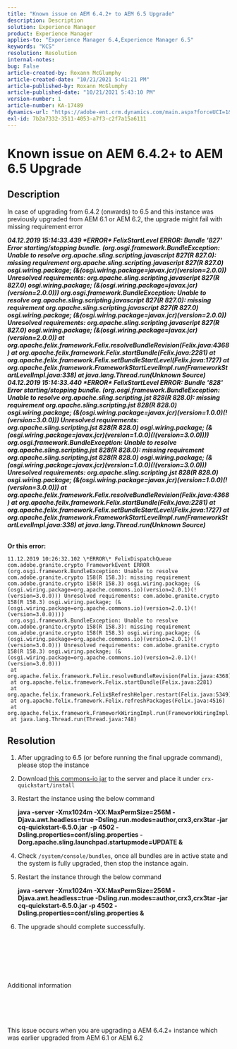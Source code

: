 ```yaml
---
title: "Known issue on AEM 6.4.2+ to AEM 6.5 Upgrade"
description: Description
solution: Experience Manager
product: Experience Manager
applies-to: "Experience Manager 6.4,Experience Manager 6.5"
keywords: "KCS"
resolution: Resolution
internal-notes: 
bug: False
article-created-by: Roxann McGlumphy
article-created-date: "10/21/2021 5:41:21 PM"
article-published-by: Roxann McGlumphy
article-published-date: "10/21/2021 5:43:10 PM"
version-number: 1
article-number: KA-17489
dynamics-url: "https://adobe-ent.crm.dynamics.com/main.aspx?forceUCI=1&pagetype=entityrecord&etn=knowledgearticle&id=a344a718-9632-ec11-b6e5-000d3a5ba97a"
exl-id: 7b2a7332-3511-4053-a7f3-c2f7a15a6111
---
```

# Known issue on AEM 6.4.2+ to AEM 6.5 Upgrade

## Description


In case of upgrading from 6.4.2 (onwards) to 6.5 and this instance was previously upgraded from AEM 6.1 or AEM 6.2, the upgrade might fail with missing requirement error

<b>*04.12.2019 15:14:33.439 \*ERROR\* FelixStartLevel ERROR: Bundle '827' Error starting/stopping bundle. (org.osgi.framework.BundleException: Unable to resolve org.apache.sling.scripting.javascript 827(R 827.0): missing requirement org.apache.sling.scripting.javascript 827(R 827.0) osgi.wiring.package; (&(osgi.wiring.package=javax.jcr)(version=2.0.0)) Unresolved requirements: org.apache.sling.scripting.javascript 827(R 827.0) osgi.wiring.package; (&(osgi.wiring.package=javax.jcr)(version=2.0.0)))*
*org.osgi.framework.BundleException: Unable to resolve org.apache.sling.scripting.javascript 827(R 827.0): missing requirement org.apache.sling.scripting.javascript 827(R 827.0) osgi.wiring.package; (&(osgi.wiring.package=javax.jcr)(version=2.0.0)) Unresolved requirements: org.apache.sling.scripting.javascript 827(R 827.0) osgi.wiring.package; (&(osgi.wiring.package=javax.jcr)(version=2.0.0))*
*at org.apache.felix.framework.Felix.resolveBundleRevision(Felix.java:4368)*
*at org.apache.felix.framework.Felix.startBundle(Felix.java:2281)*
*at org.apache.felix.framework.Felix.setBundleStartLevel(Felix.java:1727)*
*at org.apache.felix.framework.FrameworkStartLevelImpl.run(FrameworkStartLevelImpl.java:338)*
*at java.lang.Thread.run(Unknown Source)*
*04.12.2019 15:14:33.440 \*ERROR\* FelixStartLevel ERROR: Bundle '828' Error starting/stopping bundle. (org.osgi.framework.BundleException: Unable to resolve org.apache.sling.scripting.jst 828(R 828.0): missing requirement org.apache.sling.scripting.jst 828(R 828.0) osgi.wiring.package; (&(osgi.wiring.package=javax.jcr)(version=1.0.0)(!(version=3.0.0))) Unresolved requirements: org.apache.sling.scripting.jst 828(R 828.0) osgi.wiring.package; (&(osgi.wiring.package=javax.jcr)(version=1.0.0)(!(version=3.0.0))))*
*org.osgi.framework.BundleException: Unable to resolve org.apache.sling.scripting.jst 828(R 828.0): missing requirement org.apache.sling.scripting.jst 828(R 828.0) osgi.wiring.package; (&(osgi.wiring.package=javax.jcr)(version=1.0.0)(!(version=3.0.0))) Unresolved requirements: org.apache.sling.scripting.jst 828(R 828.0) osgi.wiring.package; (&(osgi.wiring.package=javax.jcr)(version=1.0.0)(!(version=3.0.0)))*
*at org.apache.felix.framework.Felix.resolveBundleRevision(Felix.java:4368)*
*at org.apache.felix.framework.Felix.startBundle(Felix.java:2281)*
*at org.apache.felix.framework.Felix.setBundleStartLevel(Felix.java:1727)*
*at org.apache.felix.framework.FrameworkStartLevelImpl.run(FrameworkStartLevelImpl.java:338)*
*at java.lang.Thread.run(Unknown Source)*

<br>Or this error:</b>

```
11.12.2019 10:26:32.102 \*ERROR\* FelixDispatchQueue com.adobe.granite.crypto FrameworkEvent ERROR (org.osgi.framework.BundleException: Unable to resolve com.adobe.granite.crypto 158(R 158.3): missing requirement com.adobe.granite.crypto 158(R 158.3) osgi.wiring.package; (&(osgi.wiring.package=org.apache.commons.io)(version=2.0.1)(!(version=3.0.0))) Unresolved requirements: com.adobe.granite.crypto 158(R 158.3) osgi.wiring.package; (&(osgi.wiring.package=org.apache.commons.io)(version=2.0.1)(!(version=3.0.0))))
 org.osgi.framework.BundleException: Unable to resolve com.adobe.granite.crypto 158(R 158.3): missing requirement com.adobe.granite.crypto 158(R 158.3) osgi.wiring.package; (&(osgi.wiring.package=org.apache.commons.io)(version=2.0.1)(!(version=3.0.0))) Unresolved requirements: com.adobe.granite.crypto 158(R 158.3) osgi.wiring.package; (&(osgi.wiring.package=org.apache.commons.io)(version=2.0.1)(!(version=3.0.0)))
 at org.apache.felix.framework.Felix.resolveBundleRevision(Felix.java:4368)
 at org.apache.felix.framework.Felix.startBundle(Felix.java:2281)
 at org.apache.felix.framework.Felix$RefreshHelper.restart(Felix.java:5349)
 at org.apache.felix.framework.Felix.refreshPackages(Felix.java:4516)
 at org.apache.felix.framework.FrameworkWiringImpl.run(FrameworkWiringImpl.java:188)
 at java.lang.Thread.run(Thread.java:748)
```

## Resolution


1. After upgrading to 6.5 (or before running the final upgrade command), please stop the instance
2. Download [this commons-io jar](https://repo1.maven.org/maven2/commons-io/commons-io/2.6/commons-io-2.6.jar) to the server and place it under `crx-quickstart/install`
3. Restart the instance using the below command

    <b>java -server -Xmx1024m -XX:MaxPermSize=256M -Djava.awt.headless=true -Dsling.run.modes=author,crx3,crx3tar -jar cq-quickstart-6.5.0.jar  -p 4502 -Dsling.properties=conf/sling.properties -Dorg.apache.sling.launchpad.startupmode=UPDATE &</b>
4. Check `/system/console/bundles`, once all bundles are in active state and the system is fully upgraded, then stop the instance again.
5. Restart the instance through the below command

    <b>java -server -Xmx1024m -XX:MaxPermSize=256M -Djava.awt.headless=true -Dsling.run.modes=author,crx3,crx3tar -jar cq-quickstart-6.5.0.jar -p 4502 -Dsling.properties=conf/sling.properties &</b>
6. The upgrade should complete successfully.

<br><br><br><br><br><br>Additional information<br><br><br><br><br><br>
This issue occurs when you are upgrading a AEM 6.4.2+ instance which was earlier upgraded from AEM 6.1 or AEM 6.2
